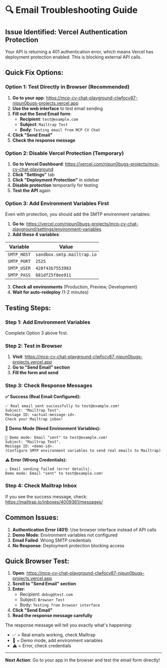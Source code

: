 # 🔍 Email Troubleshooting Guide

## Issue Identified: Vercel Authentication Protection

Your API is returning a 401 authentication error, which means Vercel has deployment protection enabled. This is blocking external API calls.

## Quick Fix Options:

### Option 1: Test Directly in Browser (Recommended)

1. **Go to your app**: https://mcp-cv-chat-playground-clwfocv87-nipun0bugs-projects.vercel.app
2. **Use the web interface** to test email sending
3. **Fill out the Send Email form**:
   - **Recipient**: `test@example.com`
   - **Subject**: `Mailtrap Test`
   - **Body**: `Testing email from MCP CV Chat`
4. **Click "Send Email"**
5. **Check the response message**

### Option 2: Disable Vercel Protection (Temporary)

1. **Go to Vercel Dashboard**: https://vercel.com/nipun0bugs-projects/mcp-cv-chat-playground
2. **Click "Settings"** tab
3. **Click "Deployment Protection"** in sidebar
4. **Disable protection** temporarily for testing
5. **Test the API** again

### Option 3: Add Environment Variables First

Even with protection, you should add the SMTP environment variables:

1. **Go to**: https://vercel.com/nipun0bugs-projects/mcp-cv-chat-playground/settings/environment-variables
2. **Add these 4 variables**:

| Variable | Value |
|----------|-------|
| `SMTP_HOST` | `sandbox.smtp.mailtrap.io` |
| `SMTP_PORT` | `2525` |
| `SMTP_USER` | `428f43b7553983` |
| `SMTP_PASS` | `681df25f8ee911` |

3. **Check all environments** (Production, Preview, Development)
4. **Wait for auto-redeploy** (1-2 minutes)

## Testing Steps:

### Step 1: Add Environment Variables
Complete Option 3 above first.

### Step 2: Test in Browser
1. **Visit**: https://mcp-cv-chat-playground-clwfocv87-nipun0bugs-projects.vercel.app
2. **Go to "Send Email" section**
3. **Fill the form and send**

### Step 3: Check Response Messages

**✅ Success (Real Email Configured):**
```
✅ Real email sent successfully to test@example.com! 
Subject: "Mailtrap Test". 
Message ID: <actual-message-id>. 
Check your Mailtrap inbox!
```

**📧 Demo Mode (Need Environment Variables):**
```
📧 Demo mode: Email "sent" to test@example.com! 
Subject: "Mailtrap Test". 
Message ID: <demo-id>. 
(Configure SMTP environment variables to send real emails to Mailtrap)
```

**⚠️ Error (Wrong Credentials):**
```
⚠️ Email sending failed (error details). 
Demo mode: Email "sent" to test@example.com!
```

### Step 4: Check Mailtrap Inbox
If you see the success message, check: https://mailtrap.io/inboxes/4009361/messages/

## Common Issues:

1. **Authentication Error (401)**: Use browser interface instead of API calls
2. **Demo Mode**: Environment variables not configured
3. **Email Failed**: Wrong SMTP credentials
4. **No Response**: Deployment protection blocking access

## Quick Browser Test:

1. **Open**: https://mcp-cv-chat-playground-clwfocv87-nipun0bugs-projects.vercel.app
2. **Scroll to "Send Email" section**
3. **Enter**:
   - Recipient: `debug@test.com`
   - Subject: `Browser Test`
   - Body: `Testing from browser interface`
4. **Click "Send Email"**
5. **Read the response message carefully**

The response message will tell you exactly what's happening:
- ✅ = Real emails working, check Mailtrap
- 📧 = Demo mode, add environment variables
- ⚠️ = Error, check credentials

---

**Next Action**: Go to your app in the browser and test the email form directly!